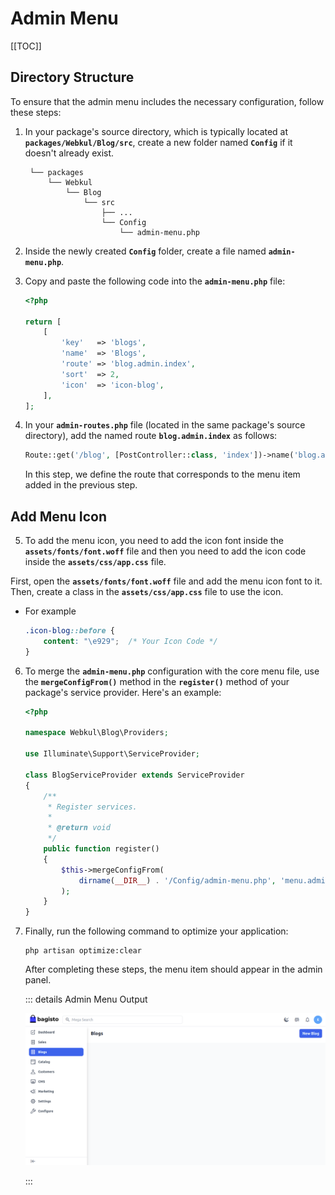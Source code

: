 # Admin Menu

[[TOC]]

## Directory Structure

To ensure that the admin menu includes the necessary configuration, follow these steps:

1. In your package's source directory, which is typically located at **`packages/Webkul/Blog/src`**, create a new folder named **`Config`** if it doesn't already exist.
   ```
    └── packages
        └── Webkul
            └── Blog
                └── src
                    ├── ...
                    └── Config
                        └── admin-menu.php
   ```

2. Inside the newly created **`Config`** folder, create a file named **`admin-menu.php`**.

3. Copy and paste the following code into the **`admin-menu.php`** file:

    ```php
    <?php

    return [
        [
            'key'   => 'blogs',
            'name'  => 'Blogs',
            'route' => 'blog.admin.index',
            'sort'  => 2,
            'icon'  => 'icon-blog',
        ],
    ];
    ```

4. In your **`admin-routes.php`** file (located in the same package's source directory), add the named route **`blog.admin.index`** as follows:

    ```php
    Route::get('/blog', [PostController::class, 'index'])->name('blog.admin.index');
    ```

    In this step, we define the route that corresponds to the menu item added in the previous step.

## Add Menu Icon

5. To add the menu icon, you need to add the icon font inside the  **`assets/fonts/font.woff`** file and then you need to add the icon code inside the **`assets/css/app.css`** file.

First, open the **`assets/fonts/font.woff`** file and add the menu icon font to it. Then, create a class in the **`assets/css/app.css`** file to use the icon.

- For example

    ```css
    .icon-blog::before {
        content: "\e929";  /* Your Icon Code */
    }
    ```

6. To merge the **`admin-menu.php`** configuration with the core menu file, use the **`mergeConfigFrom()`** method in the **`register()`** method of your package's service provider. Here's an example:

    ```php
    <?php

    namespace Webkul\Blog\Providers;

    use Illuminate\Support\ServiceProvider;

    class BlogServiceProvider extends ServiceProvider
    {
        /**
         * Register services.
         *
         * @return void
         */
        public function register()
        {
            $this->mergeConfigFrom(
                dirname(__DIR__) . '/Config/admin-menu.php', 'menu.admin'
            );
        }
    }
    ```

7. Finally, run the following command to optimize your application:

    ```
    php artisan optimize:clear
    ```

    After completing these steps, the menu item should appear in the admin panel.

    ::: details Admin Menu Output

    ![Admin Menu Output](../../assets/2.x/images/package-development/admin-menu-output.png)

    :::